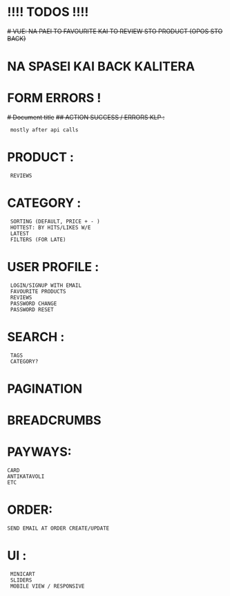 # !!!! TODOS !!!!
~~# VUE: NA PAEI TO FAVOURITE KAI TO REVIEW STO PRODUCT (OPOS STO BACK)~~
# NA SPASEI KAI BACK KALITERA
# FORM ERRORS !
~~# Document title~~
~~## ACTION SUCCESS / ERRORS KLP :~~
```
 mostly after api calls
```
# PRODUCT :
```
 REVIEWS
```
# CATEGORY :
```
 SORTING (DEFAULT, PRICE + - )
 HOTTEST: BY HITS/LIKES W/E
 LATEST
 FILTERS (FOR LATE)
```
# USER PROFILE :
```
 LOGIN/SIGNUP WITH EMAIL
 FAVOURITE PRODUCTS
 REVIEWS
 PASSWORD CHANGE
 PASSWORD RESET
```
# SEARCH :
```
 TAGS
 CATEGORY?
```
# PAGINATION
# BREADCRUMBS
# PAYWAYS:
```
CARD
ANTIKATAVOLI
ETC

```
# ORDER:
```
SEND EMAIL AT ORDER CREATE/UPDATE

```
# UI :
```
 MINICART
 SLIDERS
 MOBILE VIEW / RESPONSIVE
```
